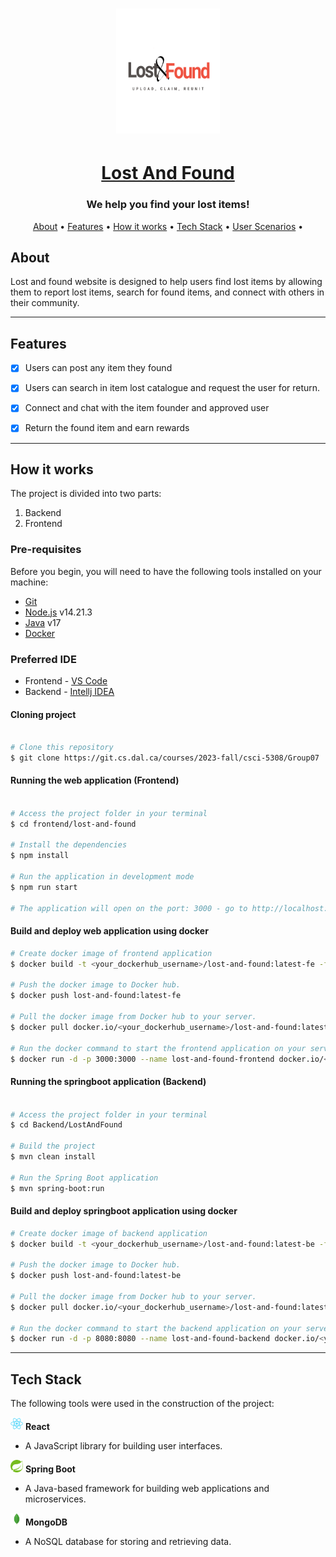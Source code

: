 <h1 align="center" width="100%" style="text-align: center;">
    <a href="http://172.17.0.80:3000/"><img alt="project" height=200px width="33%" title="#About" src="./frontend/lost-and-found/src/Assets/Images/lostandfound.png" /></a>
</h1>

<h1 align="center" width="100%" style="text-align: center; color:green;">
  <a href="http://172.17.0.80:3000/"> Lost And Found </a>
</h1>

<h3 align="center" width="100%" style="text-align: center;">We help you find your lost items!</h3>


<p align="center" width="100%" style="text-align: center;">
 <a href="#about">About</a> •
 <a href="#features">Features</a> •
 <a href="#how-it-works">How it works</a> • 
 <a href="#tech-stack">Tech Stack</a> •  
 <a href="#user-scenarios">User Scenarios</a> •  
 </p>

## About

Lost and found website is designed to help users find lost items by allowing them to report lost items, search for found items, and connect with others in their community.

---

## Features

- [x] Users can post any item they found
- [x] Users can search in item lost catalogue and request the user for return.
- [x] Connect and chat with the item founder and approved user
- [x] Return the found item and earn rewards


---

## How it works

The project is divided into two parts:

1. Backend 
2. Frontend 



### Pre-requisites

Before you begin, you will need to have the following tools installed on your machine:

- [Git](https://git-scm.com)
- [Node.js](https://nodejs.org/en/) v14.21.3
- [Java](https://www.oracle.com/java/technologies/downloads/) v17
- [Docker](https://www.docker.com/products/docker-desktop/)

### Preferred IDE
- Frontend - [VS Code](https://code.visualstudio.com/download)
- Backend - [Intellj IDEA](https://www.jetbrains.com/edu-products/download/other-IIE.html)


#### Cloning project

```bash

# Clone this repository
$ git clone https://git.cs.dal.ca/courses/2023-fall/csci-5308/Group07

```

#### Running the web application (Frontend)

```bash

# Access the project folder in your terminal
$ cd frontend/lost-and-found

# Install the dependencies
$ npm install

# Run the application in development mode
$ npm run start

# The application will open on the port: 3000 - go to http://localhost:3000
```

#### Build and deploy web application using docker

```bash
# Create docker image of frontend application
$ docker build -t <your_dockerhub_username>/lost-and-found:latest-fe -f ./frontend/LostAndFound/Dockerfile ./frontend/LostAndFound    

# Push the docker image to Docker hub.
$ docker push lost-and-found:latest-fe

# Pull the docker image from Docker hub to your server.
$ docker pull docker.io/<your_dockerhub_username>/lost-and-found:latest-fe

# Run the docker command to start the frontend application on your server.
$ docker run -d -p 3000:3000 --name lost-and-found-frontend docker.io/<your_dockerhub_username>/lost-and-found:latest-fe

```

#### Running the springboot application (Backend)

```bash    

# Access the project folder in your terminal
$ cd Backend/LostAndFound  

# Build the project    
$ mvn clean install     
    
# Run the Spring Boot application 
$ mvn spring-boot:run    
```

#### Build and deploy springboot application using docker

```bash
# Create docker image of backend application
$ docker build -t <your_dockerhub_username>/lost-and-found:latest-be -f ./Backend/LostAndFound/Dockerfile ./Backend/LostAndFound    

# Push the docker image to Docker hub.
$ docker push lost-and-found:latest-be

# Pull the docker image from Docker hub to your server.
$ docker pull docker.io/<your_dockerhub_username>/lost-and-found:latest-be

# Run the docker command to start the backend application on your server.
$ docker run -d -p 8080:8080 --name lost-and-found-backend docker.io/<your_dockerhub_username>/lost-and-found:latest-be

  ```


---


## Tech Stack

The following tools were used in the construction of the project:

<img src="https://raw.githubusercontent.com/devicons/devicon/master/icons/react/react-original.svg" alt="React" height="20"> **React**
- A JavaScript library for building user interfaces.

<img src="https://raw.githubusercontent.com/devicons/devicon/master/icons/spring/spring-original.svg" alt="Spring Boot" height="20"> **Spring Boot**
- A Java-based framework for building web applications and microservices.

<img src="https://raw.githubusercontent.com/devicons/devicon/master/icons/mongodb/mongodb-original.svg" alt="MongoDB" height="20"> **MongoDB**
- A NoSQL database for storing and retrieving data.